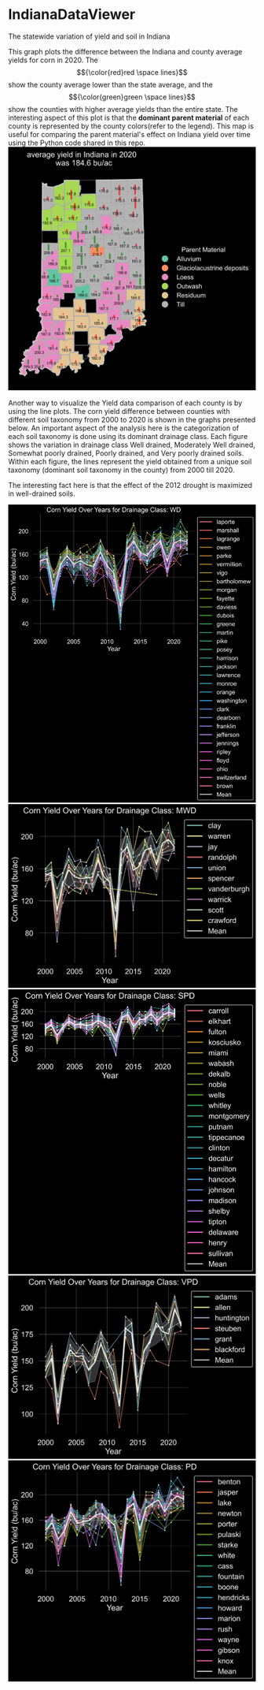 # IndianaDataViewer
The statewide variation of yield and soil in Indiana

This graph plots the difference between the Indiana and county average yields for corn in 2020. The $${\color{red}red \space lines}$$ show the county average lower than the state average, and the $${\color{green}green \space lines}$$ show the counties with higher average yields than the entire state. The interesting aspect of this plot is that the **dominant parent material** of each county is represented by the county colors(refer to the legend). This map is useful for comparing the parent material's effect on Indiana yield over time using the Python code shared in this repo.
![alt text](plots/indianaCountywise_dclYield2020_barplot.png)




Another way to visualize the Yield data comparison of each county is by using the line plots. The corn yield difference between counties with different soil taxonomy from 2000 to 2020 is shown in the graphs presented below. An important aspect of the analysis here is the categorization of each soil taxonomy is done using its dominant drainage class. Each figure shows the variation in drainage class Well drained, Moderately Well drained, Somewhat poorly drained, Poorly drained, and Very poorly drained soils. Within each figure, the lines represent the yield obtained from a unique soil taxonomy (dominant soil taxonomy in the county) from 2000 till 2020. 

The interesting fact here is that the effect of the 2012 drought is maximized in well-drained soils.

![alt text](plots/Lineplot_indianaCountywise_dcl_yield2020_WD.png)
![alt text](plots/Lineplot_indianaCountywise_dcl_yield2020_MWD.png)
![alt text](plots/Lineplot_indianaCountywise_dcl_yield2020_SPD.png)
![alt text](plots/Lineplot_indianaCountywise_dcl_yield2020_VPD.png)
![alt text](plots/Lineplot_indianaCountywise_dcl_yield2020_PD.png)

